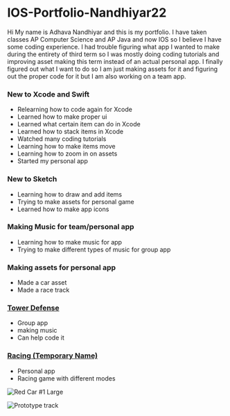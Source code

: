 # IOS-Portfolio-Nandhiyar22
Hi My name is Adhava Nandhiyar and this is my portfolio. I have taken classes AP Computer Science and AP Java and now IOS so I believe I have some coding experience. I had trouble figuring what app I wanted to make during the entirety of third term so I was mostly doing coding tutorials and improving asset making this term instead of an actual personal app. I finally figured out what I want to do so I am just making assets for it and figuring out the proper code for it but I am also working on a team app.

### New to Xcode and Swift
* Relearning how to code again for Xcode
* Learned how to make proper ui
* Learned what certain item can do in Xcode
* Learned how to stack items in Xcode 
* Watched many coding tutorials
* Learning how to make items move
* Learning how to zoom in on assets
* Started my personal app

### New to Sketch
* Learning how to draw and add items
* Trying to make assets for personal game
* Learned how to make app icons

### Making Music for team/personal app
* Learning how to make music for app
* Trying to make different types of music for group app

### Making assets for personal app
* Made a car asset
* Made a race track

### [Tower Defense](https://github.com/EPHS-iOS/Tower-Defense)
* Group app
* making music
* Can help code it

### [Racing (Temporary Name)](https://github.com/Adhava805/Race)
* Personal app
* Racing game with different modes

![Red Car #1 Large](https://user-images.githubusercontent.com/79156134/162018520-2d0e22b8-ecf9-4279-a3f6-ca6e194f1146.jpeg)

![Prototype track](https://user-images.githubusercontent.com/79156134/162018596-6a080feb-7f8f-4aea-820c-fe6528794f7f.jpeg)
